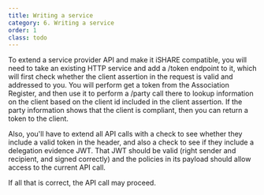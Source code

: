 ```yaml
---
title: Writing a service
category: 6. Writing a service
order: 1
class: todo
---
```


To extend a service provider API and make it iSHARE compatible, you will need to take an existing HTTP service and add a /token endpoint to it, which will first check whether the client assertion in the request is valid and addressed to you. You will perform get a token from the Association Register, and then use it to perform a /party call there to lookup information on the client based on the client id included in the client assertion. If the party information shows that the client is compliant, then you can return a token to the client.

Also, you'll have to extend all API calls with a check to see whether they include a valid token in the header, and also a check to see if they include a delegation evidence JWT. That JWT should be valid (right sender and recipient, and signed correctly) and the policies in its payload should allow access to the current API call.

If all that is correct, the API call may proceed.
